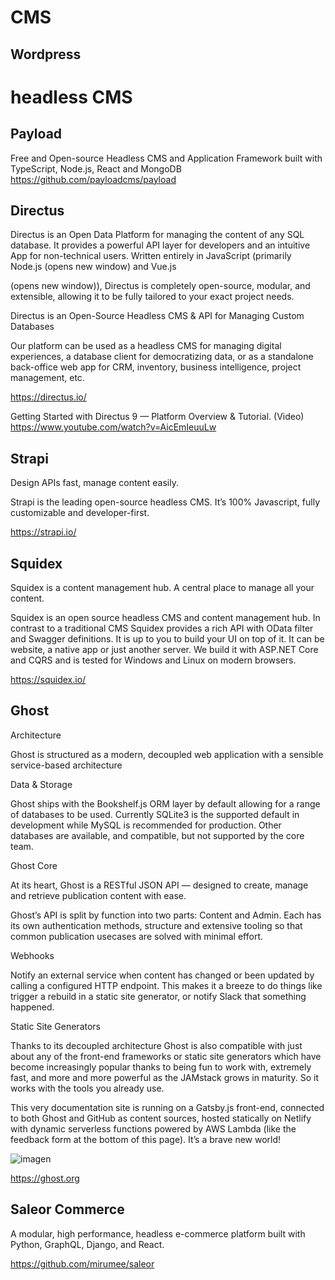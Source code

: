 # CMS

## Wordpress



#  headless CMS

## Payload

Free and Open-source Headless CMS and Application Framework built with TypeScript, Node.js, React and MongoDB 
https://github.com/payloadcms/payload
 
## Directus

Directus is an Open Data Platform for managing the content of any SQL database. It provides a powerful API layer for developers and an intuitive App for non-technical users. Written entirely in JavaScript (primarily Node.js (opens new window) and Vue.js

(opens new window)), Directus is completely open-source, modular, and extensible, allowing it to be fully tailored to your exact project needs.

Directus is an Open-Source Headless CMS & API for Managing Custom Databases

Our platform can be used as a headless CMS for managing digital experiences, a database client for democratizing data, or as a standalone back-office web app for CRM, inventory, business intelligence, project management, etc.

https://directus.io/

Getting Started with Directus 9 — Platform Overview & Tutorial. (Video)
https://www.youtube.com/watch?v=AicEmIeuuLw

## Strapi

Design APIs fast, manage content easily.

Strapi  is  the  leading  open-source  headless  CMS.  It’s  100%  Javascript,  fully   customizable and developer-first.
 
https://strapi.io/


## Squidex

Squidex is a content management hub. A central place to manage all your content.

Squidex is an open source headless CMS and content management hub. In contrast to a traditional CMS Squidex provides a rich API with OData filter and Swagger definitions. It is up to you to build your UI on top of it. It can be website, a native app or just another server. We build it with ASP.NET Core and CQRS and is tested for Windows and Linux on modern browsers.

https://squidex.io/


## Ghost

Architecture

Ghost is structured as a modern, decoupled web application with a sensible service-based architecture


Data & Storage

Ghost ships with the Bookshelf.js ORM layer by default allowing for a range of databases to be used. Currently SQLite3 is the supported default in development while MySQL is recommended for production. Other databases are available, and compatible, but not supported by the core team.

Ghost Core

At its heart, Ghost is a RESTful JSON API — designed to create, manage and retrieve publication content with ease.

Ghost’s API is split by function into two parts: Content and Admin. Each has its own authentication methods, structure and extensive tooling so that common publication usecases are solved with minimal effort.

Webhooks

Notify an external service when content has changed or been updated by calling a configured HTTP endpoint. This makes it a breeze to do things like trigger a rebuild in a static site generator, or notify Slack that something happened.

Static Site Generators

Thanks to its decoupled architecture Ghost is also compatible with just about any of the front-end frameworks or static site generators which have become increasingly popular thanks to being fun to work with, extremely fast, and more and more powerful as the JAMstack grows in maturity. So it works with the tools you already use.

This very documentation site is running on a Gatsby.js front-end, connected to both Ghost and GitHub as content sources, hosted statically on Netlify with dynamic serverless functions powered by AWS Lambda (like the feedback form at the bottom of this page). It’s a brave new world!


![imagen](https://user-images.githubusercontent.com/222181/117505046-0bc70d80-af49-11eb-8478-a44a9eb32726.png)



https://ghost.org


## Saleor Commerce

A modular, high performance, headless e-commerce platform built with Python, GraphQL, Django, and React. 
 
https://github.com/mirumee/saleor
 
 